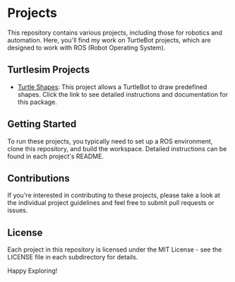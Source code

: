 # Projects

This repository contains various projects, including those for robotics and automation. Here, you'll find my work on TurtleBot projects, which are designed to work with ROS (Robot Operating System).

## Turtlesim Projects

- [Turtle Shapes](TurtleSim_Projects/turtle_shapes/README.md): This project allows a TurtleBot to draw predefined shapes. Click the link to see detailed instructions and documentation for this package.


## Getting Started

To run these projects, you typically need to set up a ROS environment, clone this repository, and build the workspace. Detailed instructions can be found in each project's README.

## Contributions

If you're interested in contributing to these projects, please take a look at the individual project guidelines and feel free to submit pull requests or issues.

## License

Each project in this repository is licensed under the MIT License - see the LICENSE file in each subdirectory for details.

Happy Exploring!

